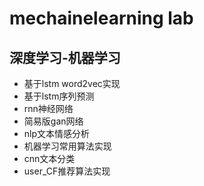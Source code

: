 # mechainelearning lab

## 深度学习-机器学习
* 基于lstm word2vec实现
* 基于lstm序列预测
* rnn神经网络
* 简易版gan网络
* nlp文本情感分析
* 机器学习常用算法实现
* cnn文本分类
* user_CF推荐算法实现

